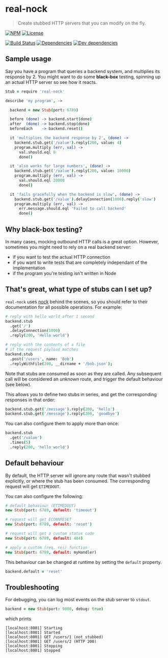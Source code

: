 # real-nock

> Create stubbed HTTP servers that you can modify on the fly.

[![NPM](http://img.shields.io/npm/v/real-nock.svg?style=flat)](https://npmjs.org/package/real-nock)
[![License](http://img.shields.io/npm/l/real-nock.svg?style=flat)](https://github.com/TabDigital/real-nock)

[![Build Status](http://img.shields.io/travis/TabDigital/real-nock.svg?style=flat)](http://travis-ci.org/TabDigital/real-nock)
[![Dependencies](http://img.shields.io/david/TabDigital/real-nock.svg?style=flat)](https://david-dm.org/TabDigital/real-nock)
[![Dev dependencies](http://img.shields.io/david/dev/TabDigital/real-nock.svg?style=flat)](https://david-dm.org/TabDigital/real-nock)

## Sample usage

Say you have a program that queries a backend system, and multiplies its response by 2.
You might want to do some **black-box** testing, spinning up an actual HTTP server
so see how it reacts.

```coffee
Stub = require 'real-nock'

describe 'my program', ->

  backend = new Stub(port: 6789)

  before (done) -> backend.start(done)
  after  (done) -> backend.stop(done)
  beforeEach    -> backend.reset()

  it 'multiplies the backend response by 2', (done) ->
    backend.stub.get('/value').reply(200, value: 4)
    program.multiply (err, val) ->
      val.should.eql 8
      done()

  it 'also works for large numbers', (done) ->
    backend.stub.get('/value').reply(200, value: 10000)
    program.multiply (err, val) ->
      val.should.eql 20000
      done()

  it 'fails gracefully when the backend is slow', (done) ->
    backend.stub.get('/value').delayConnection(1000).reply('slow')
    program.multiply (err, val) ->
      err.message.should.eql 'Failed to call backend'
      done()
```

## Why black-box testing?

In many cases, mocking outbound HTTP calls is a great option.
However, sometimes you might need to rely on a real backend server:

- if you want to test the actual HTTP connection
- if you want to write tests that are completely independant of the implementation
- if the program you're testing isn't written in Node

## That's great, what type of stubs can I set up?

`real-nock` uses [nock](https://github.com/pgte/nock) behind the scenes,
so you should refer to their documentation for all possible operations.
For example:

```coffee
# reply with hello world after 1 second
backend.stub
  .get('/')
  .delayConnection(1000)
  .reply(200, 'Hello world')

# reply with the contents of a file
# if the request payload matches
backend.stub
  .post('/users', name: 'Bob')
  .replyWithFile(200, __dirname + '/bob.json');
```

Note that stubs are consumed as soon as they are called.
Any subsequent call will be considered an *unknown* route,
and trigger the default behaviour (see below).

This allows you to define two stubs in series,
and get the corresponding responses in that order:

```coffee
backend.stub.get('/message').reply(200, 'hello')
backend.stub.get('/message').reply(200, 'goodbye')
```

You can also configure them to apply more than once:

```coffee
backend.stub
  .get('/value')
  .times(5)
  .reply(200, 'hello world')
```

## Default behaviour

By default, the HTTP server will ignore any route that wasn't stubbed explicitly,
or where the stub has been consumed. The corresponding request will get `ETIMEDOUT`.

You can also configure the following:

```coffee
# default behaviour (ETIMEDOUT)
new Stub(port: 6789, default: 'timeout')

# request will get ECONNRESET
new Stub(port: 6789, default: 'reset')

# request will get a custom status code
new Stub(port: 6789, default: 404)

# apply a custom (req, res) function
new Stub(port: 6789, default: myHandler)
```

This behaviour can be changed at runtime by setting the `default` property.

```coffee
backend.default = 'reset'
```

## Troubleshooting

For debugging, you can log most events on the stub server to `stdout`.

```coffee
backend = new Stub(port: 9000, debug: true)
```

which prints

```
[localhost:8001] Starting
[localhost:8001] Started
[localhost:8001] GET /users/1 (not stubbed)
[localhost:8001] GET /users/2 (HTTP 200)
[localhost:8001] Stopping
[localhost:8001] Stopped
```
